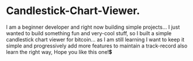 # Candlestick-Chart-Viewer.
I am a beginner developer and right now building simple projects... I just wanted to build something fun and very-cool stuff, so I built a simple candlestick chart viewer for bitcoin... as I am still learning I want to keep it simple and progressively add more features to maintain a track-record also learn the right way, Hope you like this one!💲 

